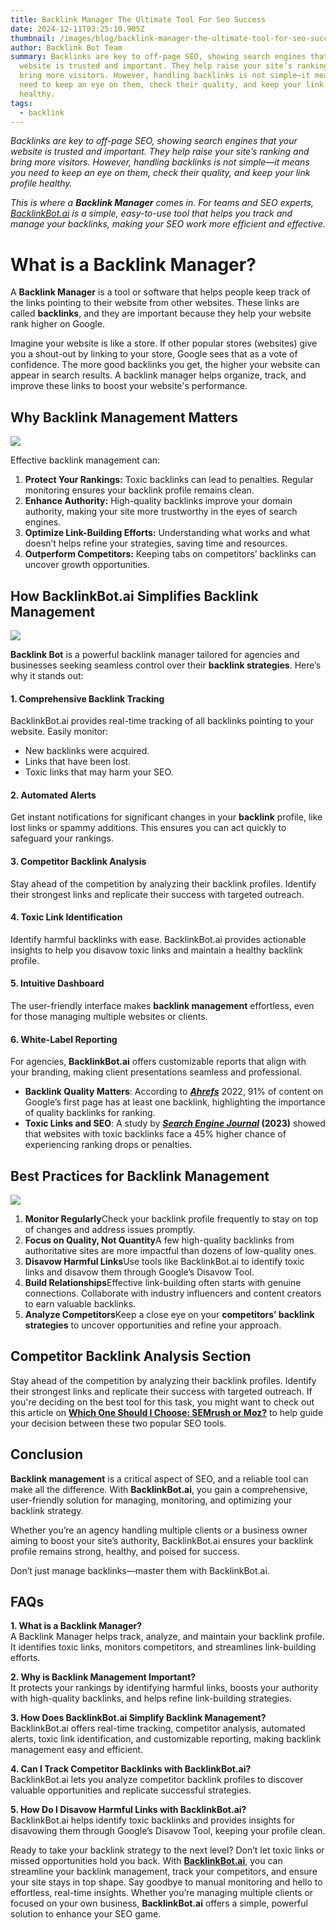 ```yaml
---
title: Backlink Manager The Ultimate Tool For Seo Success
date: 2024-12-11T03:25:10.905Z
thumbnail: /images/blog/backlink-manager-the-ultimate-tool-for-seo-success.png
author: Backlink Bot Team
summary: Backlinks are key to off-page SEO, showing search engines that your
  website is trusted and important. They help raise your site’s ranking and
  bring more visitors. However, handling backlinks is not simple—it means you
  need to keep an eye on them, check their quality, and keep your link profile
  healthy.
tags:
  - backlink
---
```

*Backlinks are key to off-page SEO, showing search engines that your website is trusted and important. They help raise your site’s ranking and bring more visitors. However, handling backlinks is not simple—it means you need to keep an eye on them, check their quality, and keep your link profile healthy.*

*This is where a **Backlink Manager** comes in. For teams and SEO experts, [BacklinkBot.ai](<>) is a simple, easy-to-use tool that helps you track and manage your backlinks, making your SEO work more efficient and effective.*

# **What is a Backlink Manager?**

A **Backlink Manager** is a tool or software that helps people keep track of the links pointing to their website from other websites. These links are called **backlinks**, and they are important because they help your website rank higher on Google.

Imagine your website is like a store. If other popular stores (websites) give you a shout-out by linking to your store, Google sees that as a vote of confidence. The more good backlinks you get, the higher your website can appear in search results. A backlink manager helps organize, track, and improve these links to boost your website's performance.

## **Why Backlink Management Matters**

![](/images/blog/why-backlink-management-matters-visual-selection.png)

Effective backlink management can:

1. **Protect Your Rankings:** Toxic backlinks can lead to penalties. Regular monitoring ensures your backlink profile remains clean.
2. **Enhance Authority:** High-quality backlinks improve your domain authority, making your site more trustworthy in the eyes of search engines.
3. **Optimize Link-Building Efforts:** Understanding what works and what doesn’t helps refine your strategies, saving time and resources.
4. **Outperform Competitors:** Keeping tabs on competitors’ backlinks can uncover growth opportunities.

## **How BacklinkBot.ai Simplifies Backlink Management**

![](/images/blog/how-backlinkbot.ai-simplifies-backlink-management-visual-selection.png)

**Backlink Bot** is a powerful backlink manager tailored for agencies and businesses seeking seamless control over their **backlink strategies**. Here’s why it stands out:

#### **1. Comprehensive Backlink Tracking**

BacklinkBot.ai provides real-time tracking of all backlinks pointing to your website. Easily monitor:

* New backlinks were acquired.
* Links that have been lost.
* Toxic links that may harm your SEO.

#### **2. Automated Alerts**

Get instant notifications for significant changes in your **backlink** profile, like lost links or spammy additions. This ensures you can act quickly to safeguard your rankings.

#### **3. Competitor Backlink Analysis**

Stay ahead of the competition by analyzing their backlink profiles. Identify their strongest links and replicate their success with targeted outreach.

#### **4. Toxic Link Identification**

Identify harmful backlinks with ease. BacklinkBot.ai provides actionable insights to help you disavow toxic links and maintain a healthy backlink profile.

#### **5. Intuitive Dashboard**

The user-friendly interface makes **backlink management** effortless, even for those managing multiple websites or clients.

#### **6. White-Label Reporting**

For agencies, **BacklinkBot.ai** offers customizable reports that align with your branding, making client presentations seamless and professional.

* **Backlink Quality Matters**: According to ***[Ahrefs](https://ahrefs.com/blog/search-traffic-study)*** 2022, 91% of content on Google’s first page has at least one backlink, highlighting the importance of quality backlinks for ranking.
* **Toxic Links and SEO**: A study by ***[Search Engine Journal](https://www.searchenginejournal.com/link-penalty-insights/369330)* (2023)** showed that websites with toxic backlinks face a 45% higher chance of experiencing ranking drops or penalties.

## **Best Practices for Backlink Management**

![](/images/blog/best-practices-for-backlink-management-visual-selection.png)

1. **Monitor Regularly**Check your backlink profile frequently to stay on top of changes and address issues promptly.
2. **Focus on Quality, Not Quantity**A few high-quality backlinks from authoritative sites are more impactful than dozens of low-quality ones.
3. **Disavow Harmful Links**Use tools like BacklinkBot.ai to identify toxic links and disavow them through Google’s Disavow Tool.
4. **Build Relationships**Effective link-building often starts with genuine connections. Collaborate with industry influencers and content creators to earn valuable backlinks.
5. **Analyze Competitors**Keep a close eye on your **competitors’ backlink strategies** to uncover opportunities and refine your approach.

## **Competitor Backlink Analysis Section**

Stay ahead of the competition by analyzing their backlink profiles. Identify their strongest links and replicate their success with targeted outreach. If you're deciding on the best tool for this task, you might want to check out this article on **[Which One Should I Choose: SEMrush or Moz?](https://earlyseo.com/blog/which-one-should-i-choose-semrush-or-moz)** to help guide your decision between these two popular SEO tools.

## **Conclusion**

**Backlink management** is a critical aspect of SEO, and a reliable tool can make all the difference. With **BacklinkBot.ai**, you gain a comprehensive, user-friendly solution for managing, monitoring, and optimizing your backlink strategy.

Whether you’re an agency handling multiple clients or a business owner aiming to boost your site’s authority, BacklinkBot.ai ensures your backlink profile remains strong, healthy, and poised for success.

Don’t just manage backlinks—master them with BacklinkBot.ai.

## **FAQs**

**1. What is a Backlink Manager?**\
A Backlink Manager helps track, analyze, and maintain your backlink profile. It identifies toxic links, monitors competitors, and streamlines link-building efforts.

**2. Why is Backlink Management Important?**\
It protects your rankings by identifying harmful links, boosts your authority with high-quality backlinks, and helps refine link-building strategies.

**3. How Does BacklinkBot.ai Simplify Backlink Management?**\
BacklinkBot.ai offers real-time tracking, competitor analysis, automated alerts, toxic link identification, and customizable reporting, making backlink management easy and efficient.

**4. Can I Track Competitor Backlinks with BacklinkBot.ai?**\
BacklinkBot.ai lets you analyze competitor backlink profiles to discover valuable opportunities and replicate successful strategies.

**5. How Do I Disavow Harmful Links with BacklinkBot.ai?**\
BacklinkBot.ai helps identify toxic backlinks and provides insights for disavowing them through Google’s Disavow Tool, keeping your profile clean.

Ready to take your backlink strategy to the next level? Don’t let toxic links or missed opportunities hold you back. With **[BacklinkBot.ai](https://backlinkbotai.netlify.app/)**, you can streamline your backlink management, track your competitors, and ensure your site stays in top shape. Say goodbye to manual monitoring and hello to effortless, real-time insights. Whether you’re managing multiple clients or focused on your own business, **BacklinkBot.ai** offers a simple, powerful solution to enhance your SEO game.